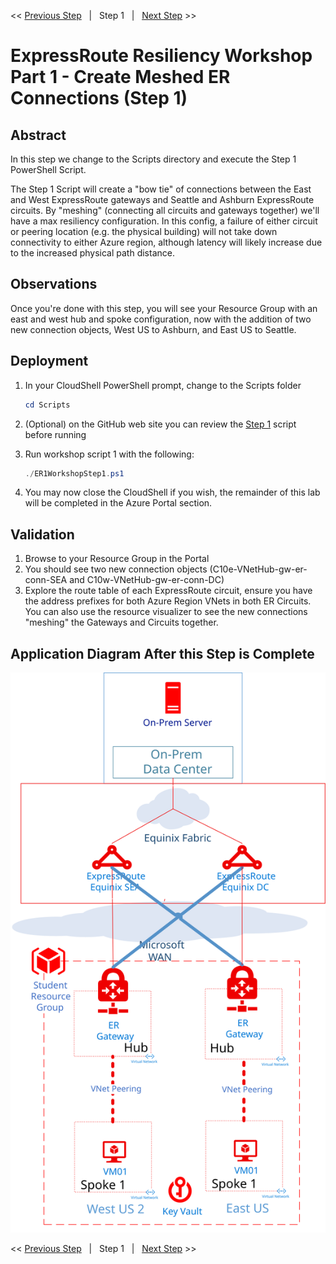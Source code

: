 << [Previous Step][Prev]&nbsp;&nbsp;&nbsp;|&nbsp;&nbsp;&nbsp;Step 1&nbsp;&nbsp;&nbsp;|&nbsp;&nbsp;&nbsp;[Next Step][Next] >>

# ExpressRoute Resiliency Workshop Part 1 - Create Meshed ER Connections (Step 1)

## Abstract

In this step we change to the Scripts directory and execute the Step 1 PowerShell Script.

The Step 1 Script will create a "bow tie" of connections between the East and West ExpressRoute gateways and Seattle and Ashburn ExpressRoute circuits. By "meshing" (connecting all circuits and gateways together) we'll have a max resiliency configuration. In this config, a failure of either circuit or peering location (e.g. the physical building) will not take down connectivity to either Azure region, although latency will likely increase due to the increased physical path distance.

## Observations

Once you're done with this step, you will see your Resource Group with an east and west hub and spoke configuration, now with the addition of two new connection objects, West US to Ashburn, and East US to Seattle.

## Deployment

1. In your CloudShell PowerShell prompt, change to the Scripts folder

    ```powershell
    cd Scripts
    ```

2. (Optional) on the GitHub web site you can review the [Step 1][Step1] script before running
3. Run workshop script 1 with the following:

    ```powershell
    ./ER1WorkshopStep1.ps1
    ```
4. You may now close the CloudShell if you wish, the remainder of this lab will be completed in the Azure Portal section.

## Validation

1. Browse to your Resource Group in the Portal
2. You should see two new connection objects (C10e-VNetHub-gw-er-conn-SEA and C10w-VNetHub-gw-er-conn-DC) 
3. Explore the route table of each ExpressRoute circuit, ensure you have the address prefixes for both Azure Region VNets in both ER Circuits. You can also use the resource visualizer to see the new connections "meshing" the Gateways and Circuits together.

## Application Diagram After this Step is Complete

[![1]][1]

<< [Previous Step][Prev]&nbsp;&nbsp;&nbsp;|&nbsp;&nbsp;&nbsp;Step 1&nbsp;&nbsp;&nbsp;|&nbsp;&nbsp;&nbsp;[Next Step][Next] >>

<!--Link References-->
[Prev]: ./ERRes1Step0.md
[Next]: ./ERRes1Step2.md
[Step1]: https://github.com/tracsman/vdcWorkshop/blob/main/ERResilience/Scripts/ER1WorkshopStep1.ps1

<!--Image References-->
[1]: ./Media/ERRes1Step1.svg "As built diagram of the environment after step 1"
